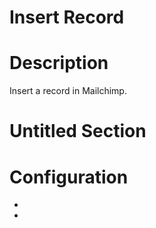 ﻿# Insert Record

# Description

Insert a record in Mailchimp.

# Untitled Section

# Configuration

* 
*
